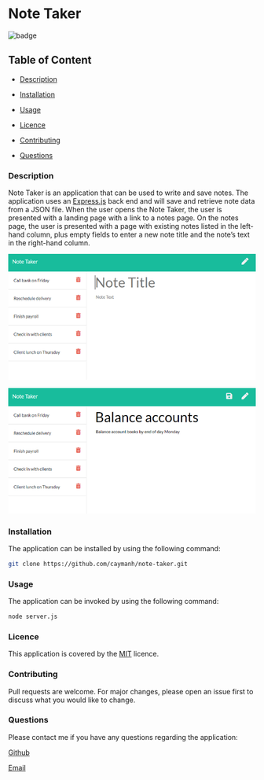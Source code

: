 # Note Taker

![badge](https://img.shields.io/badge/license-MIT-brightgreen)

## Table of Content

  - [Description](#description)

  - [Installation](#installation)

  - [Usage](#usage)

  - [Licence](#licence)

  - [Contributing](#contributing)

  - [Questions](#questions)

 ### Description
 
 Note Taker is an application that can be used to write and save notes. The application uses an [Express.js](https://expressjs.com/) back end and will save and retrieve note data from a JSON file. When the user opens the Note Taker, the user is presented with a landing page with a link to a notes page. On the notes page, the user is presented with a page with existing notes listed in the left-hand column, plus empty fields to enter a new note title and the note’s text in the right-hand column.

 <p align="center">
  <img alt="Screenshot 1 of Note Taker" src="./public/assets/image/note-taker-demo-01.png">
</p>

 <p align="center">
  <img alt="Screenshot 2 of Note Taker" src="./public/assets/image/note-taker-demo-02.png">
</p>

### Installation

The application can be installed by using the following command: 

```bash
git clone https://github.com/caymanh/note-taker.git
```

### Usage

The application can be invoked by using the following command: 

```bash
node server.js
```

### Licence

This application is covered by the [MIT](https://choosealicense.com/licenses/mit/) licence.

### Contributing

Pull requests are welcome. For major changes, please open an issue first to discuss what you would like to change.

### Questions

Please contact me if you have any questions regarding the application:

[Github](https://github.com/caymanh)

[Email](mailto:hengcayman@gmail.com)



